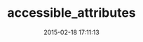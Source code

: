 ---
layout: post
title:  "accessible_attributes"
repo:   "EZMedium/accessible_attributes"
date:   2015-02-18 17:11:13
gemurl: https://github.com/EZMedium/accessible_attributes
---